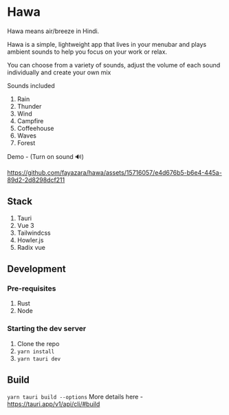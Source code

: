 # Hawa

Hawa means air/breeze in Hindi.

Hawa is a simple, lightweight app that lives in your menubar and plays ambient sounds to help you focus on your work or relax.

You can choose from a variety of sounds, adjust the volume of each sound individually and create your own mix

Sounds included
1. Rain
2. Thunder
3. Wind
4. Campfire
5. Coffeehouse
6. Waves
7. Forest


Demo - (Turn on sound 🔊) 

https://github.com/fayazara/hawa/assets/15716057/e4d676b5-b6e4-445a-89d2-2d8298dcf211


## Stack
1. Tauri
2. Vue 3
3. Tailwindcss
4. Howler.js
5. Radix vue

## Development

### Pre-requisites
1. Rust
2. Node

### Starting the dev server

1. Clone the repo
2. `yarn install`
3. `yarn tauri dev`


## Build
`yarn tauri build --options` 
More details here - https://tauri.app/v1/api/cli/#build
